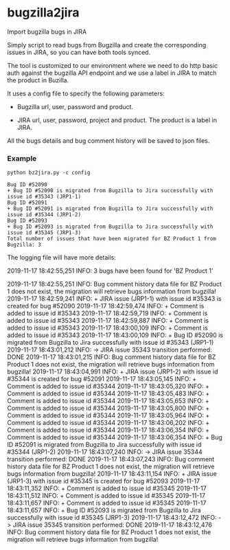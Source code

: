 # bugzilla2jira

Import bugzilla bugs in JIRA

Simply script to read bugs from Bugzilla and create the corresponding issues in
JIRA, so you can have both tools synced.

The tool is customized to our environment where we need to do http basic auth
against the bugzilla API endpoint and we use a label in JIRA to match the
product in Buzilla. 

It uses a config file to specify the following parameters:

* Bugzilla url, user, password and product.

* JIRA url, user, password, project and product. The product is a label in JIRA.

All the bugs details and bug comment history will be saved to json files.

### Example

```
python bz2jira.py -c config

Bug ID #52090
+ Bug ID #52090 is migrated from Bugzilla to Jira successfully with issue id #35343 (JRP1-1)
Bug ID #52091
+ Bug ID #52091 is migrated from Bugzilla to Jira successfully with issue id #35344 (JRP1-2)
Bug ID #52093
+ Bug ID #52093 is migrated from Bugzilla to Jira successfully with issue id #35345 (JRP1-3)
Total number of issues that have been migrated for BZ Product 1 from Bugzilla: 3
```

The logging file will have more details: 

2019-11-17 18:42:55,251 INFO: 3 bugs have been found for 'BZ Product 1' 

2019-11-17 18:42:55,251 INFO: Bug comment history data file for BZ Product 1 does not exist, the migration will retrieve bugs information from bugzilla! 
2019-11-17 18:42:59,241 INFO: + JIRA issue (JRP1-1) with issue id #35343 is created for bug #52090 
2019-11-17 18:42:59,474 INFO: + Comment is added to issue id #35343 
2019-11-17 18:42:59,719 INFO: + Comment is added to issue id #35343 
2019-11-17 18:42:59,887 INFO: + Comment is added to issue id #35343 
2019-11-17 18:43:00,109 INFO: + Comment is added to issue id #35343 
2019-11-17 18:43:00,109 INFO: + Bug ID #52090 is migrated from Bugzilla to Jira successfully with issue id #35343 (JRP1-1) 
2019-11-17 18:43:01,212 INFO: -> JIRA issue 35343 transition performed: DONE 
2019-11-17 18:43:01,215 INFO: Bug comment history data file for BZ Product 1 does not exist, the migration will retrieve bugs information from bugzilla! 
2019-11-17 18:43:04,991 INFO: + JIRA issue (JRP1-2) with issue id #35344 is created for bug #52091 
2019-11-17 18:43:05,145 INFO: + Comment is added to issue id #35344 
2019-11-17 18:43:05,320 INFO: + Comment is added to issue id #35344 
2019-11-17 18:43:05,483 INFO: + Comment is added to issue id #35344 
2019-11-17 18:43:05,653 INFO: + Comment is added to issue id #35344 
2019-11-17 18:43:05,800 INFO: + Comment is added to issue id #35344 
2019-11-17 18:43:05,964 INFO: + Comment is added to issue id #35344 
2019-11-17 18:43:06,202 INFO: + Comment is added to issue id #35344 
2019-11-17 18:43:06,354 INFO: + Comment is added to issue id #35344 
2019-11-17 18:43:06,354 INFO: + Bug ID #52091 is migrated from Bugzilla to Jira successfully with issue id #35344 (JRP1-2) 
2019-11-17 18:43:07,240 INFO: -> JIRA issue 35344 transition performed: DONE 
2019-11-17 18:43:07,243 INFO: Bug comment history data file for BZ Product 1 does not exist, the migration will retrieve bugs information from bugzilla! 
2019-11-17 18:43:11,154 INFO: + JIRA issue (JRP1-3) with issue id #35345 is created for bug #52093 
2019-11-17 18:43:11,352 INFO: + Comment is added to issue id #35345 
2019-11-17 18:43:11,512 INFO: + Comment is added to issue id #35345 
2019-11-17 18:43:11,657 INFO: + Comment is added to issue id #35345 
2019-11-17 18:43:11,657 INFO: + Bug ID #52093 is migrated from Bugzilla to Jira successfully with issue id #35345 (JRP1-3) 
2019-11-17 18:43:12,472 INFO: -> JIRA issue 35345 transition performed: DONE 
2019-11-17 18:43:12,476 INFO: Bug comment history data file for BZ Product 1 does not exist, the migration will retrieve bugs information from bugzilla!
